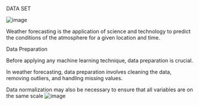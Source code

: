 DATA SET

![image](https://github.com/Arjunlucky/Arjunlucky/assets/96239766/9919c1ba-56e1-422c-ab0d-d0719d232418)




Weather forecasting is the application of science and technology to predict the conditions of the atmosphere for a given location and time. 

Data Preparation 

Before applying any machine learning technique, data preparation is crucial.

In weather forecasting, data preparation involves cleaning the data, removing outliers, and handling missing values.

Data normalization may also be necessary to ensure that all variables are on the same scale
![image](https://github.com/Arjunlucky/Arjunlucky/assets/96239766/19d68210-bca4-4b5e-a58e-65578e4c1b55)
